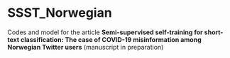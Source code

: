 # SSST_Norwegian

Codes and model for the article __Semi-supervised self-training for short-text classification: The case of COVID-19 misinformation among Norwegian Twitter users__ (manuscript in preparation)
